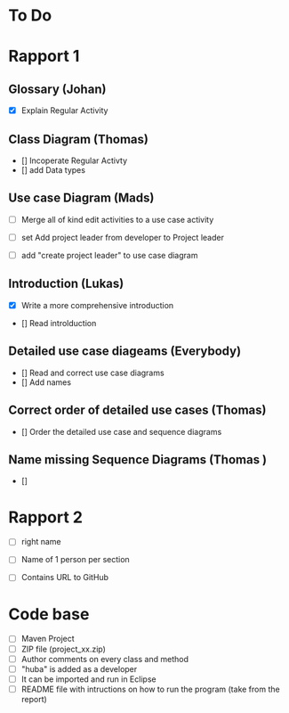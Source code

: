 # To Do 

# Rapport 1

## Glossary (Johan)
- [x] Explain Regular Activity 


## Class Diagram (Thomas)
- [] Incoperate Regular Activty
- [] add Data types  

## Use case Diagram (Mads)
- [ ] Merge all of kind edit activities to a use case activity
- [ ] set Add project leader from developer to Project leader
- [ ] add "create project leader" to use case diagram


## Introduction (Lukas)
- [x] Write a more comprehensive introduction 
- []  Read introlduction 


## Detailed use case diageams (Everybody)
- [] Read and correct use case diagrams  
- [] Add names 

## Correct order of detailed use cases (Thomas)
- [] Order the detailed use case and sequence diagrams 

## Name missing Sequence Diagrams (Thomas )
- []


# Rapport 2 

- [ ] right name
- [ ] Name of 1 person per section 
- [ ] Contains URL to GitHub


# Code base 
- [ ] Maven Project 
- [ ] ZIP file (project_xx.zip)
- [ ] Author comments on every class and method 
- [ ] "huba" is added as a developer 
- [ ] It can be imported and run in Eclipse
- [ ] README file with intructions on how to run the program (take from the report)
